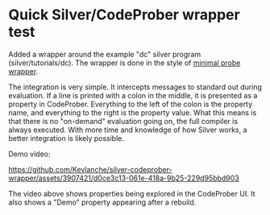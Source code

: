 # Quick Silver/CodeProber wrapper test

Added a wrapper around the example "dc" silver program (silver/tutorials/dc).
The wrapper is done in the style of [minimal probe wrapper](https://github.com/lu-cs-sde/codeprober/tree/master/minimal-probe-wrapper).

The integration is very simple. It intercepts messages to standard out during evaluation. If a line is printed with a colon in the middle, it is presented as a property in CodeProber. Everything to the left of the colon is the property name, and everything to the right is the property value.
What this means is that there is no "on-demand" evaluation going on, the full compiler is always executed.
With more time and knowledge of how Silver works, a better integration is likely possible.

Demo video:

https://github.com/Kevlanche/silver-codeprober-wrapper/assets/3907421/d0ce3c13-061e-418a-9b25-229d95bbd903

The video above shows properties being explored in the CodeProber UI. It also shows a "Demo" property appearing after a rebuild.
